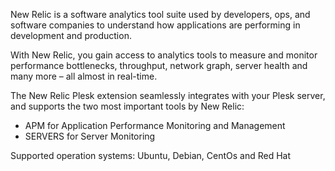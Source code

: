 
New Relic is a software analytics tool suite used by developers, ops, and software companies to understand how applications are performing in development and production.

With New Relic, you gain access to analytics tools to measure and monitor performance bottlenecks, throughput, network graph, server health and many more – all almost in real-time.

The New Relic Plesk extension seamlessly integrates with your Plesk server, and supports the two most important tools by New Relic:

- APM for Application Performance Monitoring and Management
- SERVERS for Server Monitoring

Supported operation systems: Ubuntu, Debian, CentOs and Red Hat
